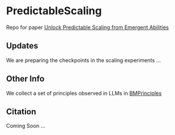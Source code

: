 # PredictableScaling
Repo for paper [Unlock Predictable Scaling from Emergent Abilities](https://arxiv.org/abs/2310.03262)

## Updates
We are preparing the checkpoints in the scaling experiments ...

## Other Info
We collect a set of principles observed in LLMs in [BMPrinciples](https://github.com/OpenBMB/BMPrinciples)

## Citation
Coming Soon ...
